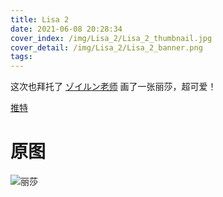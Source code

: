 ```yaml
---
title: Lisa 2
date: 2021-06-08 20:28:34
cover_index: /img/Lisa_2/Lisa_2_thumbnail.jpg
cover_detail: /img/Lisa_2/Lisa_2_banner.png
tags:
---
```


这次也拜托了 [ゾイルン老师](https://twitter.com/Zoirun) 画了一张丽莎，超可爱！

[推特](https://twitter.com/ddvd233/status/1402136483692089345)

# 原图

![丽莎](/img/Lisa_2/Lisa_2_full.png)

